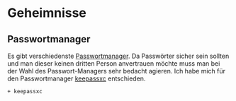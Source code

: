 # Geheimnisse

## Passwortmanager

Es gibt verschiedenste [Passwortmanager](https://wiki.archlinux.org/index.php/List_of_applications/Security#Password_managers). Da Passwörter sicher sein sollten und man dieser keinen dritten Person anvertrauen möchte muss man bei der Wahl des Passwort-Managers sehr bedacht agieren. Ich habe mich für den Passwortmanager [keepassxc](https://wiki.archlinux.org/index.php/KeePass) entschieden.


    + keepassxc
